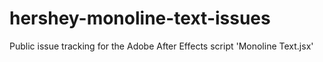 hershey-monoline-text-issues
============================

Public issue tracking for the Adobe After Effects script 'Monoline Text.jsx'
